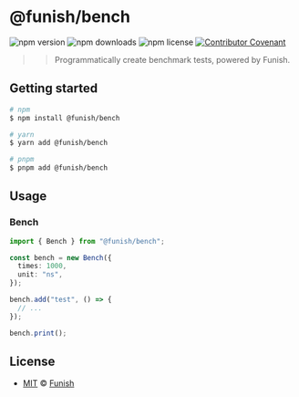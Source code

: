 # @funish/bench

![npm version](https://img.shields.io/npm/v/@funish/bench)
![npm downloads](https://img.shields.io/npm/dw/@funish/bench)
![npm license](https://img.shields.io/npm/l/@funish/bench)
[![Contributor Covenant](https://img.shields.io/badge/Contributor%20Covenant-2.1-4baaaa.svg)](https://www.contributor-covenant.org/version/2/1/code_of_conduct/)

> > Programmatically create benchmark tests, powered by Funish.

## Getting started

```bash
# npm
$ npm install @funish/bench

# yarn
$ yarn add @funish/bench

# pnpm
$ pnpm add @funish/bench
```

## Usage

### Bench

```ts
import { Bench } from "@funish/bench";

const bench = new Bench({
  times: 1000,
  unit: "ns",
});

bench.add("test", () => {
  // ...
});

bench.print();
```

## License

- [MIT](LICENSE) &copy; [Funish](https://funish.net/)
